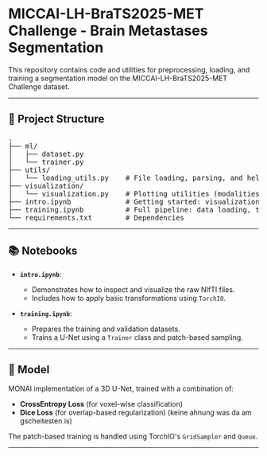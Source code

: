 # MICCAI-LH-BraTS2025-MET Challenge - Brain Metastases Segmentation

This repository contains code and utilities for preprocessing, loading, and training a segmentation model on the MICCAI-LH-BraTS2025-MET Challenge dataset.

---
## 📁 Project Structure
<pre>
. 
├── ml/ 
│   ├── dataset.py 
│   └── trainer.py  
├── utils/ 
│   └── loading_utils.py    # File loading, parsing, and helper functions 
├── visualization/ 
│   └── visualization.py    # Plotting utilities (modalities + overlays)  
├── intro.ipynb             # Getting started: visualizations, sample inspection 
├── training.ipynb          # Full pipeline: data loading, training loop 
└── requirements.txt        # Dependencies 
</pre>

---

## 📚 Notebooks

- **`intro.ipynb`**:  
  - Demonstrates how to inspect and visualize the raw NIfTI files.  
  - Includes how to apply basic transformations using `TorchIO`.

- **`training.ipynb`**:  
  - Prepares the training and validation datasets.
  - Trains a U-Net using a `Trainer` class and patch-based sampling.

---

## 🧠 Model

MONAI implementation of a 3D U-Net, trained with a combination of:
- **CrossEntropy Loss** (for voxel-wise classification)
- **Dice Loss** (for overlap-based regularization) (keine ahnung was da am gscheitesten is)

The patch-based training is handled using TorchIO's `GridSampler` and `Queue`.

---
